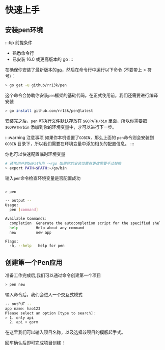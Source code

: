 # 快速上手


## 安装pen环境

:::tip 前提条件

- 熟悉命令行
- 已安装 16.0 或更高版本的 go 
:::


在确保你安装了最新版本的[go](https://go.dev/)，然后在命令行中运行以下命令 (不要带上 > 符号)：

```sh
> go get -u github/rr13k/pen
```

这个命令会协助你安装`pen`框架的基础代码，在正式使用前，我们还需要进行编译安装
```sh
> go install github.com/rr13k/pen@latest
```

安装完之后，`pen` 可执行文件默认存放在 `$GOPATH/bin` 里面，所以你需要把 `$GOPATH/bin` 添加到你的环境变量中，才可以进行下一步。

:::warning 注意事项
如果你本机设置了`GOBIN`，那么上面的 `pen`命令则会安装到 `GOBIN` 目录下，所以我们需要在环境变量中添加相关的配置信息。
:::

你也可以快速配置临时环境变量
```sh
# 通常用户的GoPath为 ～/go 如果你的安装位置有更改需要手动替换   
> export PATH=$PATH:~/go/bin
```

输入`pen`命令检查环境变量是否配置成功

```sh

> pen

-- output --
Usage:
  pen [command]

Available Commands:
  completion  Generate the autocompletion script for the specified shell
  help        Help about any command
  new         new app

Flags:
  -h, --help   help for pen
```


## 创建第一个Pen应用

准备工作完成后,我们可以通过命令创建第一个项目
```sh
> pen new
```

输入命令后，我们会进入一个交互式模式

```sh
-- outPUT --
app name: hao123
Please select an option [type to search]:
> 1. only api
  2. api + gorm

```

在这里我们可以输入项目名称，以及选择该项目的模版起手式。 

回车确认后即可完成项目创建！